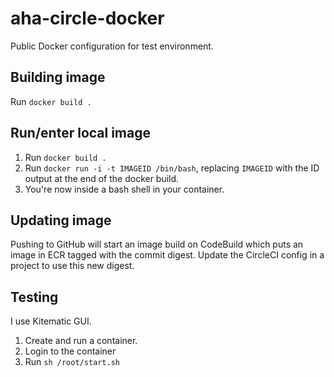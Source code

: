 # aha-circle-docker

Public Docker configuration for test environment.

## Building image

Run `docker build .`

## Run/enter local image

1. Run `docker build .`
2. Run `docker run -i -t IMAGEID /bin/bash`, replacing `IMAGEID` with the ID output at the end of the docker build.
3. You're now inside a bash shell in your container.

## Updating image

Pushing to GitHub will start an image build on CodeBuild which puts an image in ECR tagged with the commit digest. Update the CircleCI config in a project to use this new digest.

## Testing

I use Kitematic GUI.

1. Create and run a container.
2. Login to the container
3. Run `sh /root/start.sh`
